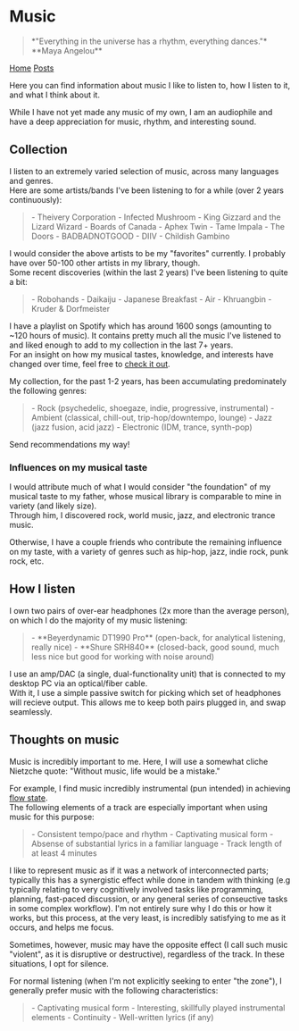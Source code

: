<title>Music</title>
<meta http-equiv="Content-Type" content="text/html; charset=UTF-8"/>
<meta name="viewport" content="width=device-width, initial-scale=1"/>
<link href="https://fonts.googleapis.com/css?family=IBM+Plex+Mono|Open+Sans" rel="stylesheet"/>
<link href="../stylesheet.css" rel="stylesheet"/>
<link rel="shortcut icon" type="image/png" href="/images/favicon.png"/>

# Music

<blockquote class="quote">
    *"Everything in the universe has a rhythm, everything dances."* <br> **Maya Angelou**
</blockquote>

[Home](../) [Posts](./)

Here you can find information about music I like to listen to, how I listen to it, and what I think about it.

While I have not yet made any music of my own, I am an audiophile and have a deep appreciation for music, rhythm, and interesting sound.

## Collection

I listen to an extremely varied selection of music, across many languages and genres.\
Here are some artists/bands I've been listening to for a while (over 2 years continuously):

<blockquote>
- Theivery Corporation
- Infected Mushroom
- King Gizzard and the Lizard Wizard
- Boards of Canada
- Aphex Twin
- Tame Impala
- The Doors
- BADBADNOTGOOD
- DIIV
- Childish Gambino
</blockquote>

I would consider the above artists to be my "favorites" currently. I probably have over 50-100 other artists in my library, though.\
Some recent discoveries (within the last 2 years) I've been listening to quite a bit:

<blockquote>
- Robohands
- Daikaiju
- Japanese Breakfast
- Air
- Khruangbin
- Kruder & Dorfmeister
</blockquote>

I have a playlist on Spotify which has around 1600 songs (amounting to ~120 hours of music).
It contains pretty much all the music I've listened to and liked enough to add to my collection in the last 7+ years.\
For an insight on how my musical tastes, knowledge, and interests have changed over time, feel free to [check it out](https://open.spotify.com/playlist/1EQw7BQ7GDoqYc9AJumTjB?si=ae8b671a8834428d).

My collection, for the past 1-2 years, has been accumulating predominately the following genres:

<blockquote>
- Rock (psychedelic, shoegaze, indie, progressive, instrumental)
- Ambient (classical, chill-out, trip-hop/downtempo, lounge) 
- Jazz (jazz fusion, acid jazz)
- Electronic (IDM, trance, synth-pop)
</blockquote>

Send recommendations my way!

### Influences on my musical taste

I would attribute much of what I would consider "the foundation" of my musical taste to my father, whose musical library is comparable to mine in variety (and likely size).\
Through him, I discovered rock, world music, jazz, and electronic trance music.

Otherwise, I have a couple friends who contribute the remaining influence on my taste, with a variety of genres such as hip-hop, jazz, indie rock, punk rock, etc.

## How I listen

I own two pairs of over-ear headphones (2x more than the average person), on which I do the majority of my music listening:

<blockquote>
- **Beyerdynamic DT1990 Pro** (open-back, for analytical listening, really nice)
- **Shure SRH840** (closed-back, good sound, much less nice but good for working with noise around)
</blockquote>

I use an amp/DAC (a single, dual-functionality unit) that is connected to my desktop PC via an optical/fiber cable.\
With it, I use a simple passive switch for picking which set of headphones will recieve output. This allows me to keep both pairs plugged in, and swap seamlessly.

## Thoughts on music

Music is incredibly important to me. Here, I will use a somewhat cliche Nietzche quote: "Without music, life would be a mistake."

For example, I find music incredibly instrumental (pun intended) in achieving [flow state](https://en.wikipedia.org/wiki/Flow_(psychology)).\
The following elements of a track are especially important when using music for this purpose:

<blockquote>
- Consistent tempo/pace and rhythm
- Captivating musical form
- Absense of substantial lyrics in a familiar language
- Track length of at least 4 minutes
</blockquote>

I like to represent music as if it was a network of interconnected parts; typically this has a synergistic effect while done in tandem with thinking (e.g typically relating to very cognitively involved tasks like programming, planning, fast-paced discussion, or any general series of conseuctive tasks in some complex workflow). I'm not entirely sure why I do this or how it works, but this process, at the very least, is incredibly satisfying to me as it occurs, and helps me focus.

Sometimes, however, music may have the opposite effect (I call such music "violent", as it is disruptive or destructive), regardless of the track. In these situations, I opt for silence.

For normal listening (when I'm not explicitly seeking to enter "the zone"), I generally prefer music with the following characteristics:

<blockquote>
- Captivating musical form
- Interesting, skillfully played instrumental elements
- Continuity
- Well-written lyrics (if any)
</blockquote>